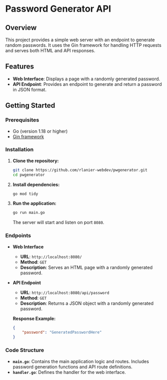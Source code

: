 # Password Generator API

## Overview

This project provides a simple web server with an endpoint to generate random passwords. It uses the Gin framework for handling HTTP requests and serves both HTML and API responses.

## Features

- **Web Interface**: Displays a page with a randomly generated password.
- **API Endpoint**: Provides an endpoint to generate and return a password in JSON format.

## Getting Started

### Prerequisites

- Go (version 1.18 or higher)
- [Gin framework](https://github.com/gin-gonic/gin)

### Installation

1. **Clone the repository:**

   ```bash
   git clone https://github.com/rlanier-webdev/pwgenerator.git
   cd pwgenerator
   ```

2. **Install dependencies:**

   ```bash
   go mod tidy
   ```

3. **Run the application:**

   ```bash
   go run main.go
   ```

   The server will start and listen on port `8080`.

### Endpoints

- **Web Interface**

  - **URL**: `http://localhost:8080/`
  - **Method**: `GET`
  - **Description**: Serves an HTML page with a randomly generated password.

- **API Endpoint**

  - **URL**: `http://localhost:8080/api/password`
  - **Method**: `GET`
  - **Description**: Returns a JSON object with a randomly generated password.

  **Response Example:**
  ```json
  {
      "password": "GeneratedPasswordHere"
  }
  ```

### Code Structure

- **`main.go`**: Contains the main application logic and routes. Includes password generation functions and API route definitions.
- **`handler.go`**: Defines the handler for the web interface.